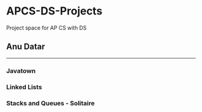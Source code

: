 # APCS-DS-Projects
Project space for AP CS with DS 
## Anu Datar

---

### Javatown 

### Linked Lists

### Stacks and Queues - Solitaire

